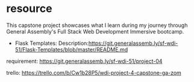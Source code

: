 # resource
This capstone project showcases what I learn during my journey through General Assembly's Full Stack Web Development Immersive bootcamp.

- Flask Templates: 
Description:https://git.generalassemb.ly/sf-wdi-51/Flask-Templates/blob/master/README.md

requirement:
https://git.generalassemb.ly/sf-wdi-51/project-04

trello:
https://trello.com/b/Cw1b28P5/wdi-project-4-capstone-ga-zom

